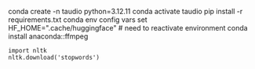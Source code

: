 conda create -n taudio python=3.12.11
conda activate taudio
pip install -r requirements.txt
conda env config vars set HF_HOME=".cache/huggingface" # need to reactivate environment
conda install anaconda::ffmpeg 

```
import nltk
nltk.download('stopwords')
```